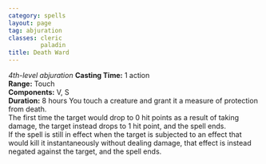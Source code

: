 ```yaml
---
category: spells
layout: page
tag: abjuration
classes: cleric
         paladin
title: Death Ward 
---
```

_4th-level abjuration_ 
**Casting Time:** 1 action    
**Range:** Touch    
**Components:** V, S    
**Duration:** 8 hours 
You touch a creature and grant it a measure of protection from death.    
The first time the target would drop to 0 hit points as a result of taking damage, the target instead drops to 1 hit point, and the spell ends.    
If the spell is still in effect when the target is subjected to an effect that would kill it instantaneously without dealing damage, that effect is instead negated against the target, and the spell ends. 